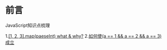 # 前言
JavaScript知识点梳理

1.[[1, 2, 3].map(paeseInt) what & why?](https://github.com/fuhangyy/JavaScrip-Blog/issues/1)
2.[如何使(a == 1 && a == 2 && a == 3)成立]()
